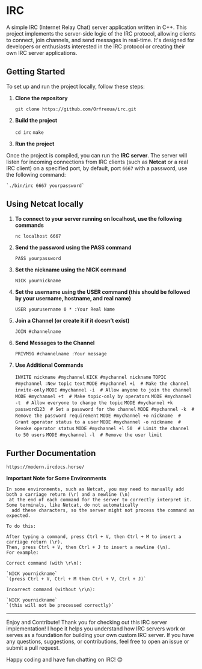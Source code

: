 # IRC

A simple IRC (Internet Relay Chat) server application written in C++. This project implements the server-side logic of the IRC protocol, allowing clients to connect, join channels, and send messages in real-time. It's designed for developers or enthusiasts interested in the IRC protocol or creating their own IRC server applications.

## Getting Started

To set up and run the project locally, follow these steps:

1. **Clone the repository**

   `git clone https://github.com/Orfreoua/irc.git`

2. **Build the project**

	`cd irc`
	`make`

3. **Run the project**

Once the project is compiled, you can run the **IRC server**. The server will listen for incoming connections from IRC clients (such as **Netcat** or a real IRC client) on a specified port, by default, port `6667` with a password, use the following command:

	`./bin/irc 6667 yourpassword`

## Using Netcat locally

1. **To connect to your server running on localhost, use the following commands**

	`nc localhost 6667`

2.	**Send the password using the PASS command**

	`PASS yourpassword`

3.	**Set the nickname using the NICK command**

	`NICK yournickname`

4.	**Set the username using the USER command (this should be followed by your username, hostname, and real name)**

	`USER yourusername 0 * :Your Real Name`

5. **Join a Channel (or create it if it doesn’t exist)**

	`JOIN #channelname`

6. **Send Messages to the Channel**

	`PRIVMSG #channelname :Your message`

7. **Use Additional Commands**

	`INVITE nickname #mychannel`
	`KICK #mychannel nickname`
	`TOPIC #mychannel :New topic text`
	`MODE #mychannel +i  # Make the channel invite-only`
	`MODE #mychannel -i  # Allow anyone to join the channel`
	`MODE #mychannel +t  # Make topic-only by operators`
	`MODE #mychannel -t  # Allow everyone to change the topic`
	`MODE #mychannel +k password123  # Set a password for the channel`
	`MODE #mychannel -k  # Remove the password requirement`
	`MODE #mychannel +o nickname  # Grant operator status to a user`
	`MODE #mychannel -o nickname  # Revoke operator status`
	`MODE #mychannel +l 50  # Limit the channel to 50 users`
	`MODE #mychannel -l  # Remove the user limit`

## Further Documentation
	https://modern.ircdocs.horse/

**Important Note for Some Environments**

	In some environments, such as Netcat, you may need to manually add both a carriage return (\r) and a newline (\n)
	 at the end of each command for the server to correctly interpret it. Some terminals, like Netcat, do not automatically
	  add these characters, so the server might not process the command as expected.

	To do this:

	After typing a command, press Ctrl + V, then Ctrl + M to insert a carriage return (\r).
	Then, press Ctrl + V, then Ctrl + J to insert a newline (\n).
	For example:

	Correct command (with \r\n):

	`NICK yournickname`
	`(press Ctrl + V, Ctrl + M then Ctrl + V, Ctrl + J)`

	Incorrect command (without \r\n):

	`NICK yournickname`
	`(this will not be processed correctly)`

____________________________________________________________________________________________________________________________________

Enjoy and Contribute!
Thank you for checking out this IRC server implementation! I hope it helps you understand how IRC servers work or serves as a 
foundation for building your own custom IRC server. If you have any questions, suggestions, or contributions,
feel free to open an issue or submit a pull request.

Happy coding and have fun chatting on IRC! 😊